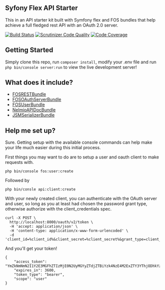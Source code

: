 ## Syfony Flex API Starter

This in an API starter kit built with Symfony flex and FOS bundles that help achieve a full fledged rest API with an OAuth 2.0 server.

[![Build Status](https://travis-ci.org/0xMatt/symfony-flex-api-starter.svg?branch=master)](https://travis-ci.org/0xMatt/symfony-flex-api-starter)
[![Scrutinizer Code Quality](https://scrutinizer-ci.com/g/0xMatt/symfony-flex-api-starter/badges/quality-score.png?b=master)](https://scrutinizer-ci.com/g/0xMatt/symfony-flex-api-starter/?branch=master)
[![Code Coverage](https://scrutinizer-ci.com/g/0xMatt/symfony-flex-api-starter/badges/coverage.png?b=master)](https://scrutinizer-ci.com/g/0xMatt/symfony-flex-api-starter/?branch=master)

## Getting Started

Simply clone this repo, run `composer install`, modify your .env file and run `php bin/console server:run` to view the live development server!

## What does it include?

* [FOSRESTBundle](https://github.com/FriendsOfSymfony/FOSRestBundle)
* [FOSOAuthServerBundle](https://github.com/FriendsOfSymfony/FOSOAuthServerBundle)
* [FOSUserBundle](https://github.com/FriendsOfSymfony/FOSUserBundle)
* [NelmioAPIDocBundle](https://github.com/nelmio/NelmioApiDocBundle)
* [JSMSerializerBundle](https://github.com/schmittjoh/JMSSerializerBundle)


## Help me set up?

Sure. Getting setup with the available console commands can help make your life much easier during this initial process.

First things you may want to do are to setup a user and oauth client to make requests with.

```text
php bin/console fos:user:create
```
Followed by
```text
php bin/consle api:client:create
```

With your newly created client, you can authenticate with the OAuth server and user, so long as you at least had chosen the password grant type, otherwise authorize with the client_credentials spec.

```text
curl -X POST \
  http://localhost:8000/oauth/v2/token \
  -H 'accept: application/json' \
  -H 'content-type: application/x-www-form-urlencoded' \
  -d 'client_id=%client_id%&client_secret=%client_secret%&grant_type=client_credentials'
```

And you'll get your token!

```text
{
    "access_token": "YmZkNmNmN2I1Y2E3MGFhZTIzMjE0N2UyMGYyZTdjZTBiYzk4NzE4M2ExZTY3YThjODhkYzIxNDBkMjNiN2UzZg",
    "expires_in": 3600,
    "token_type": "bearer",
    "scope": "user"
}
```